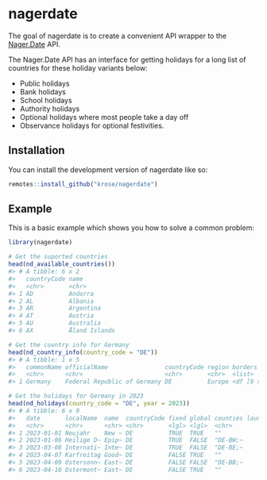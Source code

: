 
<!-- README.md is generated from README.Rmd. Please edit that file -->

# nagerdate

<!-- badges: start -->
<!-- badges: end -->

The goal of nagerdate is to create a convenient API wrapper to the
[Nager.Date](https://github.com/nager/Nager.Date) API.

The Nager.Date API has an interface for getting holidays for a long list
of countries for these holiday variants below:

- Public holidays
- Bank holidays
- School holidays
- Authority holidays
- Optional holidays where most people take a day off
- Observance holidays for optional festivities.

## Installation

You can install the development version of nagerdate like so:

``` r
remotes::install_github("krose/nagerdate")
```

## Example

This is a basic example which shows you how to solve a common problem:

``` r
library(nagerdate)

# Get the suported countries
head(nd_available_countries())
#> # A tibble: 6 x 2
#>   countryCode name         
#>   <chr>       <chr>        
#> 1 AD          Andorra      
#> 2 AL          Albania      
#> 3 AR          Argentina    
#> 4 AT          Austria      
#> 5 AU          Australia    
#> 6 AX          Åland Islands

# Get the country info for Germany
head(nd_country_info(country_code = "DE"))
#> # A tibble: 1 x 5
#>   commonName officialName                countryCode region borders     
#>   <chr>      <chr>                       <chr>       <chr>  <list>      
#> 1 Germany    Federal Republic of Germany DE          Europe <df [9 x 5]>

# Get the holidays for Germany in 2023
head(nd_holidays(country_code = "DE", year = 2023))
#> # A tibble: 6 x 9
#>   date       localName  name  countryCode fixed global counties launchYear types
#>   <chr>      <chr>      <chr> <chr>       <lgl> <lgl>  <chr>         <int> <chr>
#> 1 2023-01-01 Neujahr    New ~ DE          TRUE  TRUE   ""             1967 Publ~
#> 2 2023-01-06 Heilige D~ Epip~ DE          TRUE  FALSE  "DE-BW;~       1967 Publ~
#> 3 2023-03-08 Internati~ Inte~ DE          TRUE  FALSE  "DE-BE;~       2019 Publ~
#> 4 2023-04-07 Karfreitag Good~ DE          FALSE TRUE   ""               NA Publ~
#> 5 2023-04-09 Ostersonn~ East~ DE          FALSE FALSE  "DE-BB;~         NA Publ~
#> 6 2023-04-10 Ostermont~ East~ DE          FALSE TRUE   ""             1642 Publ~
```
